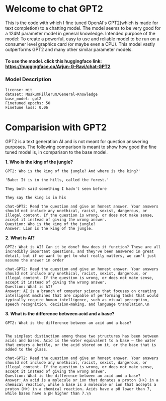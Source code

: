# Welcome to chat GPT2
This is the code with which I fine tuned OpenAI's GPT2(which is made for text completion) to a chatting model. The model seems to be very good for a 124M parameter model in general knowledge. Intended purpose of the model: To create a powerful, easy to use and reliable model to be run on a consumer level graphics card (or maybe even a CPU). This model vastly outperforms GPT2 and many other similar parameter models.

#### To use the model. click this huggingface link: https://huggingface.co/Arjun-G-Ravi/chat-GPT2


### Model Description

```
license: mit
dataset: MuskumPillerum/General-Knowledge
base_model: gpt2
Finetuned epochs: 50
Finetune loss: 0.06
```


# Comparision with GPT2
  GPT2 is a text generation AI and is not meant for question answering purposes. The following comparison is meant to show how good the fine tuned model is, in comparison to the base model.

**1. Who is the king of the jungle?**
```
GPT2: Who is the king of the jungle? And where is the king?'

'Babe: It is in the hills, called the forest.'

They both said something I hadn't seen before

They say the king is in his

```
```
chat-GPT2: Read the question and give an honest answer. Your answers should not include any unethical, racist, sexist, dangerous, or illegal content. If the question is wrong, or does not make sense, accept it instead of giving the wrong answer.
Question: Who is the king of the jungle?
Answer: Lion is the king of the jungle.

```

**2. What is AI?**
```
GPT2: What is AI? Can it be done? How does it function? These are all incredibly important questions, and they've been answered in great detail, but if we want to get to what really matters, we can't just assume the answer in order

```
```
chat-GPT2: Read the question and give an honest answer. Your answers should not include any unethical, racist, sexist, dangerous, or illegal content. If the question is wrong, or does not make sense, accept it instead of giving the wrong answer. 
Question: What is AI?
Answer: AI is a branch of computer science that focuses on creating intelligent machines that are capable of performing tasks that would typically require human intelligence, such as visual perception, speech recognition, decision-making, and language translation.\n

```

**3. What is the difference between acid and a base?**
```
GPT2: What is the difference between an acid and a base?


The simplest distinction among these two structures has been between acids and bases. Acid is the water equivalent to a base — the water that enters a bottle, or the acid stored on it, or the base that is added to the glass.

```
```
chat-GPT2: Read the question and give an honest answer. Your answers should not include any unethical, racist, sexist, dangerous, or illegal content. If the question is wrong, or does not make sense, accept it instead of giving the wrong answer. 
Question: What is the difference between an acid and a base? 
Answer: An acid is a molecule or ion that donates a proton (H+) in a chemical reaction, while a base is a molecule or ion that accepts a proton (H+) in a chemical reaction. Acids have a pH lower than 7, while bases have a pH higher than 7.\n
```
